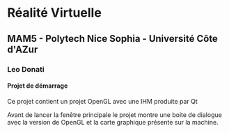 # Réalité Virtuelle 

## MAM5 - Polytech Nice Sophia - Université Côte d'AZur

### Leo Donati

#### Projet de démarrage

Ce projet contient un projet OpenGL avec une IHM produite par Qt

Avant de lancer la fenêtre principale le projet montre une boite de dialogue avec la version de OpenGL et la carte graphique présente sur la machine.

